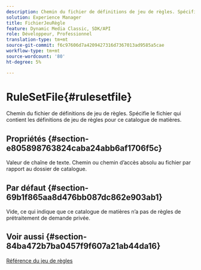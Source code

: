 ```yaml
---
description: Chemin du fichier de définitions de jeu de règles. Spécifie le fichier qui contient les définitions de jeu de règles pour ce catalogue de matières.
solution: Experience Manager
title: FichierJeuRègle
feature: Dynamic Media Classic, SDK/API
role: Développeur, Professionnel
translation-type: tm+mt
source-git-commit: f6c97606d7a4209427316d7367013ad9585a5cae
workflow-type: tm+mt
source-wordcount: '80'
ht-degree: 5%

---
```



# RuleSetFile{#rulesetfile}

Chemin du fichier de définitions de jeu de règles. Spécifie le fichier qui contient les définitions de jeu de règles pour ce catalogue de matières.

## Propriétés {#section-e805898763824caba24abb6af1706f5c}

Valeur de chaîne de texte. Chemin ou chemin d’accès absolu au fichier par rapport au dossier de catalogue.

## Par défaut {#section-69b1f865aa8d476bb087dc862e903ab1}

Vide, ce qui indique que ce catalogue de matières n’a pas de règles de prétraitement de demande privée.

## Voir aussi {#section-84ba472b7ba0457f9f607a21ab44da16}

[Référence du jeu de règles](../../../../../ir-api/material-cat/image-rendering-api-ref/c-ir-material-catalog/c-ir-rule-set-reference/c-ir-rule-set-reference.md#concept-2369f884d9724727aaf436b5b0261dbe)

